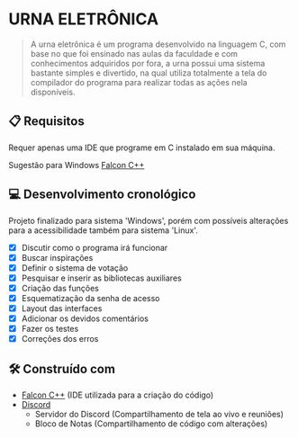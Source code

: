 # URNA ELETRÔNICA
>A urna eletrônica é um programa desenvolvido na linguagem C, com base no que foi ensinado nas aulas da faculdade e com conhecimentos adquiridos por fora, a urna possui uma sistema bastante simples e divertido, na qual utiliza totalmente a tela do compilador do programa para realizar todas as ações nela disponíveis.

## **:clipboard:** Requisitos
Requer apenas uma IDE que programe em C instalado em sua máquina.

Sugestão para Windows [Falcon C++](http://falconcpp.sourceforge.net/downloads/)


## **:computer:** Desenvolvimento cronológico
Projeto finalizado para sistema 'Windows', porém com possíveis alterações para a acessibilidade também para sistema 'Linux'.
 - [x] Discutir como o programa irá funcionar
 - [x] Buscar inspirações
 - [x] Definir o sistema de votação
 - [x] Pesquisar e inserir as bibliotecas auxiliares
 - [x] Criação das funções
 - [x] Esquematização da senha de acesso
 - [x] Layout das interfaces
 - [x] Adicionar os devidos comentários
 - [x] Fazer os testes
 - [x] Correções dos erros

## **:hammer_and_wrench:** Construído com
 * [Falcon C++](http://falconcpp.sourceforge.net/) (IDE utilizada para a criação do código)
 * [Discord](https://discord.com/)
	 * Servidor do Discord (Compartilhamento de tela ao vivo e reuniões)
	 * Bloco de Notas (Compartilhamento de código com alterações)     
